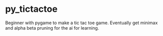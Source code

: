 py_tictactoe
============

Beginner with pygame to make a tic tac toe game. Eventually get minimax and alpha beta pruning for the ai for learning. 
